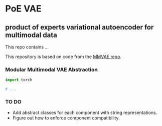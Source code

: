 # PoE VAE

## product of experts variational autoencoder for multimodal data


This repo contains ...

This repository is based on code from the
[MMVAE repo](https://github.com/iffsid/mmvae).

### Modular Multimodal VAE Abstraction

```python
import torch

# ...
```



### TO DO

- Add abstract classes for each component with string representations.
- Figure out how to enforce component compatibility.
